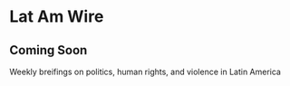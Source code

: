 # Lat Am Wire

## Coming Soon

Weekly breifings on politics, human rights, and violence in Latin America
